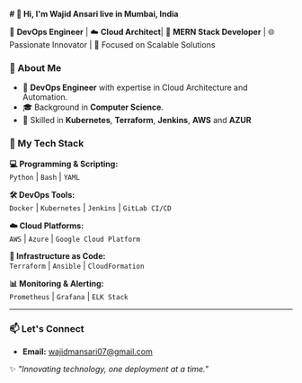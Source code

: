 **# 👋 Hi, I'm Wajid Ansari live in Mumbai, India**

🔧 **DevOps Engineer** | ☁️ **Cloud Architect**| 🚀 **MERN Stack Developer** | 🌐 Passionate Innovator | 🎯 Focused on Scalable Solutions  

### 🚀 About Me
- 💼 **DevOps Engineer** with expertise in Cloud Architecture and Automation.
- 🎓 Background in **Computer Science**.
- 🔧 Skilled in **Kubernetes**, **Terraform**, **Jenkins**, **AWS** and **AZUR**

### 🌟 My Tech Stack  

**💻 Programming & Scripting:**  
`Python` | `Bash` | `YAML`  

**🛠️ DevOps Tools:**  
`Docker` | `Kubernetes` | `Jenkins` | `GitLab CI/CD`  

**☁️ Cloud Platforms:**  
`AWS` | `Azure` | `Google Cloud Platform`  

**🔧 Infrastructure as Code:**  
`Terraform` | `Ansible` | `CloudFormation`  

**📊 Monitoring & Alerting:**  
`Prometheus` | `Grafana` | `ELK Stack`  

---

### 📫 Let's Connect  
- **Email:** wajidmansari07@gmail.com  


✨ _"Innovating technology, one deployment at a time."_  




